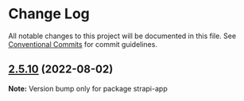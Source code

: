 # Change Log

All notable changes to this project will be documented in this file.
See [Conventional Commits](https://conventionalcommits.org) for commit guidelines.

## [2.5.10](https://github.com/pfapi/pfapi/compare/v2.5.9...v2.5.10) (2022-08-02)

**Note:** Version bump only for package strapi-app
